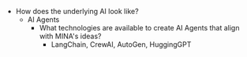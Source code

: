 
- How does the underlying AI look like?
  - AI Agents
    - What technologies are available to create AI Agents that align with MINA's ideas?
      - LangChain, CrewAI, AutoGen, HuggingGPT

